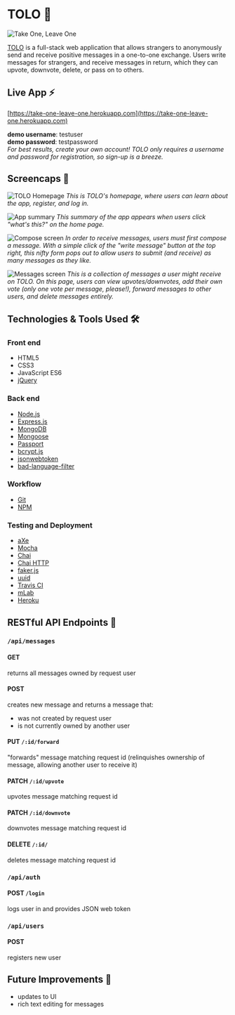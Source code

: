 # TOLO 💌

![Take One, Leave One](https://s3.amazonaws.com/tolo-assets/HANDlogosmall.png "Take One, Leave One")

[TOLO](https://take-one-leave-one.herokuapp.com) is a full-stack web application that allows strangers to anonymously send and receive positive messages in a one-to-one exchange. Users write messages for strangers, and receive messages in return, which they can upvote, downvote, delete, or pass on to others. 

## Live App ⚡️

[https://take-one-leave-one.herokuapp.com](https://take-one-leave-one.herokuapp.com)

**demo username**: testuser  
**demo password**: testpassword  
_For best results, create your own account! TOLO only requires a username and password for registration, so sign-up is a breeze._

## Screencaps 📸

![TOLO Homepage](https://s3.amazonaws.com/tolo-assets/homescreen.png "TOLO Homepage")
_This is TOLO's homepage, where users can learn about the app, register, and log in._

![App summary](https://s3.amazonaws.com/tolo-assets/aboutscreen.png "App summary")
_This summary of the app appears when users click "what's this?" on the home page._

![Compose screen](https://s3.amazonaws.com/tolo-assets/composescreen.png "Compose screen")
_In order to receive messages, users must first compose a message. With a simple click of the "write message" button at the top right, this nifty form pops out to allow users to submit (and receive) as many messages as they like._

![Messages screen](https://s3.amazonaws.com/tolo-assets/messagesscreen.png "Messages screen")
_This is a collection of messages a user might receive on TOLO. On this page, users can view upvotes/downvotes, add their own vote (only one vote per message, please!), forward messages to other users, and delete messages entirely._

## Technologies & Tools Used 🛠

### Front end
* HTML5
* CSS3
* JavaScript ES6 
* [jQuery](https://jquery.com/)

### Back end
* [Node.js](https://nodejs.org/en/)
* [Express.js](https://expressjs.com/)
* [MongoDB](https://www.mongodb.com/)
* [Mongoose](http://mongoosejs.com/)
* [Passport](https:/passportjs.org/)
* [bcrypt.js](https://github.com/dcodeIO/bcrypt.js/)
* [jsonwebtoken](https://github.com/auth0/node-jsonwebtoken/) 
* [bad-language-filter](https://github.com/rudolph2907/bad-language-filter/)

### Workflow
* [Git](https://git-scm.com/)
* [NPM](https://www.npmjs.com/)

### Testing and Deployment 
* [aXe](https://www.deque.com/axe/)
* [Mocha](https://mochajs.org/)
* [Chai](http://www.chaijs.com/)
* [Chai HTTP](https://github.com/chaijs/chai-http)
* [faker.js](https://github.com/Marak/Faker.js)
* [uuid](https://www.npmjs.com/package/uuid)
* [Travis CI](https://travis-ci.org/)
* [mLab](https://mlab.com/)
* [Heroku](https://www.heroku.com/)

## RESTful API Endpoints 📍

### `/api/messages`

#### GET
returns all messages owned by request user

#### POST 
creates new message and returns a message that: 
* was not created by request user
* is not currently owned by another user 

#### PUT `/:id/forward` 
"forwards" message matching request id (relinquishes ownership of message, allowing another user to receive it)

#### PATCH `/:id/upvote`
upvotes message matching request id 

#### PATCH `/:id/downvote`
downvotes message matching request id

#### DELETE `/:id/`
deletes message matching request id 

### `/api/auth`

#### POST `/login`
logs user in and provides JSON web token 

### `/api/users`

#### POST 
registers new user

## Future Improvements 🔮
* updates to UI 
* rich text editing for messages